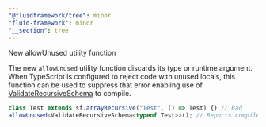 ```yaml
---
"@fluidframework/tree": minor
"fluid-framework": minor
"__section": tree
---
```


New allowUnused utility function

The new `allowUnused` utility function discards its type or runtime argument.
When TypeScript is configured to reject code with unused locals, this function can be used to suppress that error enabling use of [ValidateRecursiveSchema](https://fluidframework.com/docs/api/fluid-framework/validaterecursiveschema-typealias) to compile.

```typescript
class Test extends sf.arrayRecursive("Test", () => Test) {} // Bad
allowUnused<ValidateRecursiveSchema<typeof Test>>(); // Reports compile error due to invalid schema above.
```
